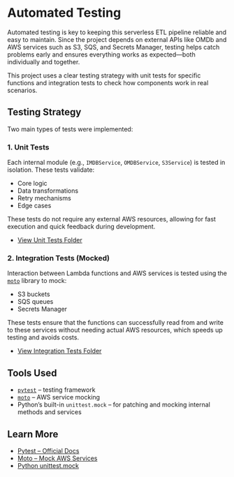 # Automated Testing

Automated testing is key to keeping this serverless ETL pipeline reliable and easy to maintain. Since the project depends on external APIs like OMDb and AWS services such as S3, SQS, and Secrets Manager, testing helps catch problems early and ensures everything works as expected—both individually and together. 

This project uses a clear testing strategy with unit tests for specific functions and integration tests to check how components work in real scenarios.
## Testing Strategy

Two main types of tests were implemented:

### 1. Unit Tests

Each internal module (e.g., `IMDBService`, `OMDBService`, `S3Service`) is tested in isolation. These tests validate:

- Core logic
- Data transformations
- Retry mechanisms
- Edge cases

These tests do not require any external AWS resources, allowing for fast execution and quick feedback during development.
- [View Unit Tests Folder](https://github.com/PauloDalsoto/imdb-serverless-etl/tree/main/tests/unit)

### 2. Integration Tests (Mocked)

Interaction between Lambda functions and AWS services is tested using the [`moto`](https://github.com/spulec/moto) library to mock:

- S3 buckets
- SQS queues
- Secrets Manager

These tests ensure that the functions can successfully read from and write to these services without needing actual AWS resources, which speeds up testing and avoids costs.
- [View Integration Tests Folder](https://github.com/PauloDalsoto/imdb-serverless-etl/tree/main/tests/integration)

## Tools Used

- [`pytest`](https://docs.pytest.org/en/latest/) – testing framework
- [`moto`](https://github.com/spulec/moto) – AWS service mocking
- Python’s built-in `unittest.mock` – for patching and mocking internal methods and services

## Learn More

- [Pytest – Official Docs](https://docs.pytest.org/en/latest/)
- [Moto – Mock AWS Services](https://github.com/spulec/moto)
- [Python unittest.mock](https://docs.python.org/3/library/unittest.mock.html)

